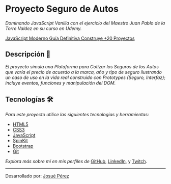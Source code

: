 # Proyecto Seguro de Autos 

_Dominando JavaScript Vanilla con el ejercicio del Maestro Juan Pablo de la Torre Valdez en su curso en Udemy._

[JavaScript Moderno Guía Definitiva Construye +20 Proyectos](https://www.udemy.com/course/javascript-moderno-guia-definitiva-construye-10-proyectos/)

## Descripción 🚀
_El proyecto simula una Plataforma para Cotizar los Seguros de los Autos que varía el precio de acuerdo a la marca, año y tipo de seguro ilustrando un caso de uso en la vida real construido con Prototypes (Seguro, Interfaz); incluye eventos, funciones y manipulación del DOM._

## Tecnologías  🛠️

_Para este proyecto utilice las siguientes tecnologías y herramientas:_

* [HTML5](https://developer.mozilla.org/es/docs/Web/HTML)
* [CSS3](https://developer.mozilla.org/es/docs/Web/CSS)
* [JavaScript](https://developer.mozilla.org/es/docs/Web/JavaScript)
* [SpinKit](https://tobiasahlin.com/spinkit/) 
* [Bootstrap](https://getbootstrap.com/) 
* [Git](https://git-scm.com/)

_Explora más sobre mí en mis perfiles de_ [GitHub](https://github.com/josueperezparejo), [LinkedIn](https://www.linkedin.com/in/josue-david-perez-parejo-769983161), y [Twitch](https://www.twitch.tv/josuepp1997).

---
Desarrollado por: [Josué Pérez](https://github.com/josueperezparejo) 
